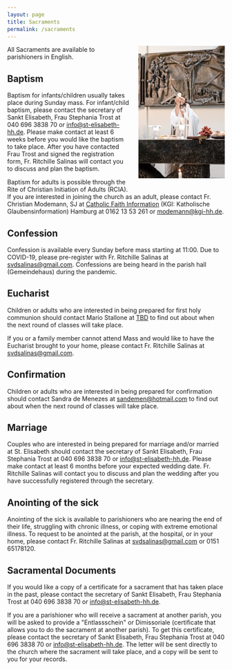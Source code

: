 ```yaml
---
layout: page
title: Sacraments
permalink: /sacraments
---
```


<img src="assets/images/sacraments.jpg" alt="Holy Communion" style="width: 200px; float: right; margin: 0 0 20px 20px;">

All Sacraments are available to parishioners in English.

## Baptism
Baptism for infants/children usually takes place during Sunday mass.
For infant/child baptism, please contact the secretary of Sankt Elisabeth, Frau Stephania Trost at 040 696 3838 70 or [info@st-elisabeth-hh.de](mailto:info@st-elisabeth-hh.de).
Please make contact at least 6 weeks before you would like the baptism to take place.
After you have contacted Frau Trost and signed the registration form, Fr. Ritchille Salinas will contact you to discuss and plan the baptism.

Baptism for adults is possible through the Rite of Christian Initiation of Adults (RCIA).
If you are interested in joining the church as an adult, please contact Fr. Christian Modemann, SJ at [Catholic Faith Information](https://pfarrei-edith-stein.de/KGI/Team__3550) (KGI: Katholische Glaubensinformation) Hamburg at 0162 13 53 261 or [modemann@kgi-hh.de](mailto:modemann@kgi-hh.de).

## Confession
Confession is available every Sunday before mass starting at 11:00.
Due to COVID-19, please pre-register with Fr. Ritchille Salinas at [svdsalinas@gmail.com](mailto:svdsalinas@gmail.com).
Confessions are being heard in the parish hall (Gemeindehaus) during the pandemic.

## Eucharist
Children or adults who are interested in being prepared for first holy communion should contact Mario Stallone at [TBD](mailto:TBD) to find out about when the next round of classes will take place.

If you or a family member cannot attend Mass and would like to have the Eucharist brought to your home, please contact Fr. Ritchille Salinas at [svdsalinas@gmail.com](mailto:svdsalinas@gmail.com).

## Confirmation
Children or adults who are interested in being prepared for confirmation should contact Sandra de Menezes at [sandemen@hotmail.com](mailto:sandemen@hotmail.com) to find out about when the next round of classes will take place.

## Marriage
Couples who are interested in being prepared for marriage and/or married at St. Elisabeth should contact the secretary of Sankt Elisabeth, Frau Stephania Trost at 040 696 3838 70 or [info@st-elisabeth-hh.de](mailto:info@st-elisabeth-hh.de).
Please make contact at least 6 months before your expected wedding date.
Fr. Ritchille Salinas will contact you to discuss and plan the wedding after you have successfully registered through the secretary.

## Anointing of the sick
Anointing of the sick is available to parishioners who are nearing the end of their life, struggling with chronic illness, or coping with extreme emotional illness.
To request to be anointed at the parish, at the hospital, or in your home, please contact Fr. Ritchille Salinas at [svdsalinas@gmail.com](mailto:svdsalinas@gmail.com) or 0151 65178120.

## Sacramental Documents
If you would like a copy of a certificate for a sacrament that has taken place in the past, please contact the secretary of Sankt Elisabeth, Frau Stephania Trost at 040 696 3838 70 or [info@st-elisabeth-hh.de](mailto:info@st-elisabeth-hh.de).

If you are a parishioner who will receive a sacrament at another parish, you will be asked to provide a "Entlassschein" or Dimissoriale (certificate that allows you to do the sacrament at another parish).
To get this certificate, please contact the secretary of Sankt Elisabeth, Frau Stephania Trost at 040 696 3838 70 or [info@st-elisabeth-hh.de](mailto:info@st-elisabeth-hh.de).
The letter will be sent directly to the church where the sacrament will take place, and a copy will be sent to you for your records.
